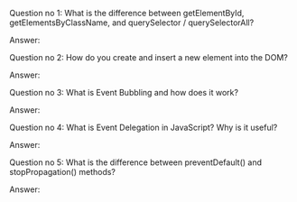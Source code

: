 Question no 1: What is the difference between getElementById, getElementsByClassName, and querySelector / querySelectorAll?

Answer:

Question no 2: How do you create and insert a new element into the DOM?

Answer:

Question no 3: What is Event Bubbling and how does it work?

Answer:

Question no 4: What is Event Delegation in JavaScript? Why is it useful?

Answer:

Question no 5: What is the difference between preventDefault() and stopPropagation() methods?

Answer:
